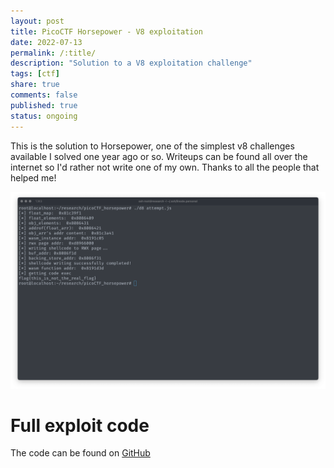 ```yaml
---
layout: post
title: PicoCTF Horsepower - V8 exploitation
date: 2022-07-13
permalink: /:title/
description: "Solution to a V8 exploitation challenge"
tags: [ctf]
share: true
comments: false
published: true
status: ongoing
---
```


This is the solution to Horsepower, one of the simplest v8 challenges
available I solved one year ago or so.
Writeups can be found all over the internet so I'd rather not write
one of my own. Thanks to all the people that helped me!

![solution](/assets/img/d8-horsepower.png)

# Full exploit code

The code can be found on [GitHub](https://github.com/shxdow/exploits/blob/master/picoCTF_horsepower.js)
